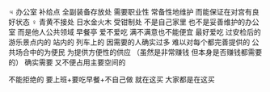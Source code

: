 ♃ 办公室 补给点 全副装备存放处
需要职业性 常备性地维护 而能保证在对宫有良好状态
♀ 青黄不接处 日水金火木 受钳制处
不是自己家里 也不是妥善维护的办公室 而是他人公共领域
早餐亭 爱不爱吃 满不满意也不能便宜 最好爱吃
过安检后的 游乐景点内的 站内的 列车上的
因需要的人确实过多 难以对每个都完善提供的
公共场合中的为便民 为提供方便性的供应
（虽然是非常赚钱 但本身是否赚钱都需要的）
确实需要 又不便占用主要空间的

不能拒绝的 要上班+要吃早餐+不自己做
就在这买 大家都是在这买
